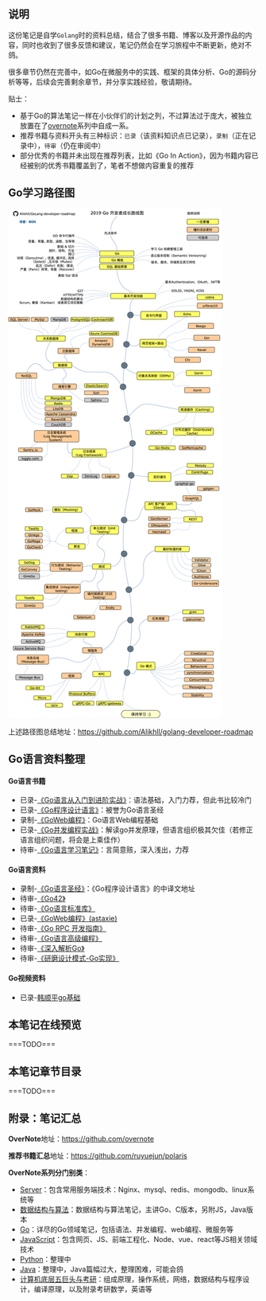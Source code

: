 ## 说明

这份笔记是自学`Golang`时的资料总结，结合了很多书籍、博客以及开源作品的内容，同时也收到了很多反馈和建议，笔记仍然会在学习旅程中不断更新，绝对不鸽。  

很多章节仍然在完善中，如Go在微服务中的实践、框架的具体分析、Go的源码分析等等，后续会完善剩余章节，并分享实践经验，敬请期待。  

贴士：
- 基于Go的算法笔记一样在小伙伴们的计划之列，不过算法过于庞大，被独立放置在了[overnote](https://github.com/overnote)系列中自成一系。 
- 推荐书籍与资料开头有三种标识：`已录`（该资料知识点已记录），`录制`（正在记录中），`待审`（仍在审阅中）
- 部分优秀的书籍并未出现在推荐列表，比如《Go In Action》，因为书籍内容已经被别的优秀书籍覆盖到了，笔者不想做内容重复的推荐

## Go学习路径图

![](./images/Golang/golang-developer-roadmap-zh-CN.png) 

上述路径图总结地址：https://github.com/Alikhll/golang-developer-roadmap

## Go语言资料整理

#### Go语言书籍

- 已录-[《Go语言从入门到进阶实战》](https://book.douban.com/subject/30240200/)：语法基础，入门力荐，但此书比较冷门
- 已录-[《Go程序设计语言》](https://book.douban.com/subject/27044219/)：被誉为Go语言圣经
- 录制-[《GoWeb编程》](https://book.douban.com/subject/27204133/)：Go语言Web编程基础
- 已录-[《Go并发编程实战》](https://book.douban.com/subject/27016236/)：解读go并发原理，但语言组织极其欠佳（若修正语言组织问题，将会是上乘佳作）
- 待审-[《Go语言学习笔记》](https://book.douban.com/subject/26832468/)：言简意赅，深入浅出，力荐

#### Go语言资料

- 录制-[《Go语言圣经》](https://github.com/gopl-zh/gopl-zh.github.com)：《Go程序设计语言》的中译文地址
- 待审-[《Go42》](https://github.com/ffhelicopter/Go42)
- 待审-[《Go语言标准库》](https://github.com/polaris1119/The-Golang-Standard-Library-by-Example)
- 已录-[《GoWeb编程》(astaxie)](https://github.com/astaxie/build-web-application-with-golang)
- 待审-[《Go RPC 开发指南》](https://github.com/smallnest/go-rpc-programming-guide)
- 待审-[《Go语言高级编程》](https://github.com/chai2010/advanced-go-programming-book)
- 待审-[《深入解析Go》](https://github.com/tiancaiamao/go-internals)
- 待审-[《研磨设计模式-Go实现》](https://github.com/senghoo/golang-design-pattern)

#### Go视频资料

- 已录-[韩顺平go基础](https://www.bilibili.com/video/av35928275)

## 本笔记在线预览

===TODO===

## 本笔记章节目录

===TODO===

## 附录：笔记汇总

**OverNote**地址：https://github.com/overnote   

**推荐书籍汇总**地址：https://github.com/ruyuejun/polaris  

**OverNote系列分门别类**：  
- [Server](https://github.com/overnote/server)：包含常用服务端技术：Nginx、mysql、redis、mongodb、linux系统等
- [数据结构与算法](https://github.com/overnote/algorithm)：数据结构与算法笔记，主讲Go、C版本，另附JS，Java版本
- [Go](https://github.com/overnote/golang)：详尽的Go领域笔记，包括语法、并发编程、web编程、微服务等
- [JavaScript](https://github.com/overnote/javascript)：包含网页、JS、前端工程化、Node、vue、react等JS相关领域技术
- [Python](https://github.com/overnote/python)：整理中
- [Java](https://github.com/overnote/java)：整理中，Java篇幅过大，整理困难，可能会鸽
- [计算机底层五巨头与考研](https://github.com/overnote/five-x)：组成原理，操作系统，网络，数据结构与程序设计，编译原理，以及附录考研数学，英语等

